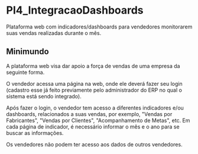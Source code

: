# PI4_IntegracaoDashboards
Plataforma web com indicadores/dashboards para vendedores monitorarem suas vendas realizadas durante o mês.
## Minimundo
A plataforma web visa dar apoio a força de vendas de uma empresa da seguinte forma.

O vendedor acessa uma página na web, onde ele deverá fazer seu login (cadastro esse já feito previamente pelo administrador do ERP no qual o sistema está sendo integrado).

Após fazer o login, o vendedor tem acesso a diferentes indicadores e/ou dashboards, relacionados a suas vendas, por exemplo, "Vendas por Fabricantes", "Vendas por Clientes", "Acompanhamento de Metas", etc. Em cada página de indicador, é necessário informar o mês e o ano para se buscar as informações.

Os vendedores não podem ter acesso aos dados de outros vendedores.
